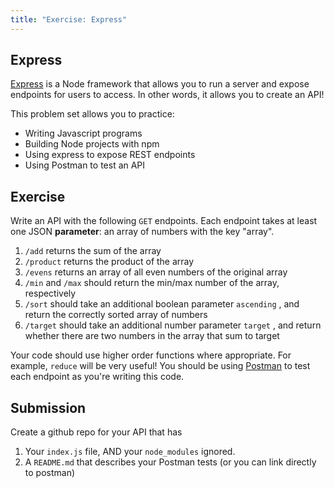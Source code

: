 ```yaml
---
title: "Exercise: Express" 
--- 
```


## Express

[Express](https://expressjs.com/) is a Node framework that allows you to run a server and expose endpoints for users to access. In other words, it allows you to create an API!

This problem set allows you to practice:

- Writing Javascript programs
- Building Node projects with npm
- Using express to expose REST endpoints
- Using Postman to test an API

## Exercise

Write an API with the following `GET` endpoints. Each endpoint takes at least one JSON **parameter**: an array of numbers with the key "array".

1. `/add` returns the sum of the array
2. `/product` returns the product of the array
3. `/evens` returns an array of all even numbers of the original array
4. `/min` and `/max` should return the min/max number of the array, respectively
5. `/sort` should take an additional boolean parameter `ascending` , and return the correctly sorted array of numbers
6. `/target` should take an additional number parameter `target` , and return whether there are two numbers in the array that sum to target

Your code should use higher order functions where appropriate. For example, `reduce` will be very useful!
You should be using [Postman](https://www.postman.com/downloads/postman-agent/) to test each endpoint as you're writing this code.

## Submission

Create a github repo for your API that has

1. Your `index.js` file, AND your `node_modules` ignored. 
2.  A `README.md` that describes your Postman tests (or you can link directly to postman)